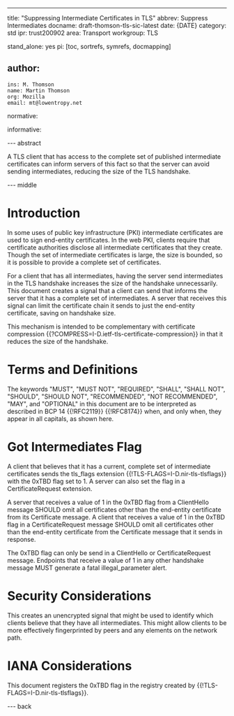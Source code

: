 ---
title: "Suppressing Intermediate Certificates in TLS"
abbrev: Suppress Intermediates
docname: draft-thomson-tls-sic-latest
date: {DATE}
category: std
ipr: trust200902
area: Transport
workgroup: TLS

stand_alone: yes
pi: [toc, sortrefs, symrefs, docmapping]

author:
  -
    ins: M. Thomson
    name: Martin Thomson
    org: Mozilla
    email: mt@lowentropy.net

normative:


informative:



--- abstract

A TLS client that has access to the complete set of published intermediate
certificates can inform servers of this fact so that the server can avoid
sending intermediates, reducing the size of the TLS handshake.


--- middle

# Introduction

In some uses of public key infrastructure (PKI) intermediate certificates are
used to sign end-entity certificates.  In the web PKI, clients require that
certificate authorities disclose all intermediate certificates that they
create.  Though the set of intermediate certificates is large, the size is
bounded, so it is possible to provide a complete set of certificates.

For a client that has all intermediates, having the server send intermediates
in the TLS handshake increases the size of the handshake unnecessarily.  This
document creates a signal that a client can send that informs the server that
it has a complete set of intermediates.  A server that receives this signal can
limit the certificate chain it sends to just the end-entity certificate, saving
on handshake size.

This mechanism is intended to be complementary with certificate compression
{{?COMPRESS=I-D.ietf-tls-certificate-compression}} in that it reduces the size
of the handshake.


# Terms and Definitions

The keywords "MUST", "MUST NOT", "REQUIRED", "SHALL", "SHALL NOT", "SHOULD",
"SHOULD NOT", "RECOMMENDED", "NOT RECOMMENDED", "MAY", and "OPTIONAL" in this
document are to be interpreted as described in BCP 14 {{!RFC2119}} {{!RFC8174}}
when, and only when, they appear in all capitals, as shown here.


# Got Intermediates Flag

A client that believes that it has a current, complete set of intermediate
certificates sends the tls_flags extension {{!TLS-FLAGS=I-D.nir-tls-tlsflags}}
with the 0xTBD flag set to 1.  A server can also set the flag in a
CertificateRequest extension.

A server that receives a value of 1 in the 0xTBD flag from a ClientHello
message SHOULD omit all certificates other than the end-entity certificate from
its Certificate message.  A client that receives a value of 1 in the 0xTBD flag
in a CertificateRequest message SHOULD omit all certificates other than the
end-entity certificate from the Certificate message that it sends in response.

The 0xTBD flag can only be send in a ClientHello or CertificateRequest message.
Endpoints that receive a value of 1 in any other handshake message MUST
generate a fatal illegal_parameter alert.


# Security Considerations

This creates an unencrypted signal that might be used to identify which clients
believe that they have all intermediates.  This might allow clients to be more
effectively fingerprinted by peers and any elements on the network path.


# IANA Considerations

This document registers the 0xTBD flag in the registry created by
{{!TLS-FLAGS=I-D.nir-tls-tlsflags}}.


--- back

